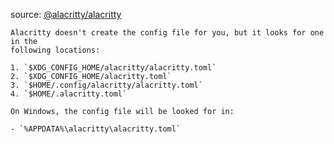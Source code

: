 source: [@alacritty/alacritty](https://github.com/alacritty/alacritty?tab=readme-ov-file#configuration)

```
Alacritty doesn't create the config file for you, but it looks for one in the
following locations:

1. `$XDG_CONFIG_HOME/alacritty/alacritty.toml`
2. `$XDG_CONFIG_HOME/alacritty.toml`
3. `$HOME/.config/alacritty/alacritty.toml`
4. `$HOME/.alacritty.toml`

On Windows, the config file will be looked for in:

- `%APPDATA%\alacritty\alacritty.toml`
```
